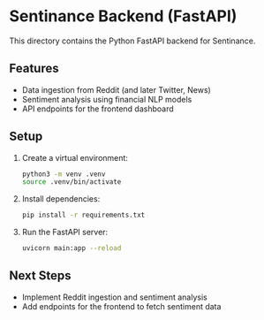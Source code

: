 # Sentinance Backend (FastAPI)

This directory contains the Python FastAPI backend for Sentinance.

## Features
- Data ingestion from Reddit (and later Twitter, News)
- Sentiment analysis using financial NLP models
- API endpoints for the frontend dashboard

## Setup
1. Create a virtual environment:
   ```sh
   python3 -m venv .venv
   source .venv/bin/activate
   ```
2. Install dependencies:
   ```sh
   pip install -r requirements.txt
   ```
3. Run the FastAPI server:
   ```sh
   uvicorn main:app --reload
   ```

## Next Steps
- Implement Reddit ingestion and sentiment analysis
- Add endpoints for the frontend to fetch sentiment data 